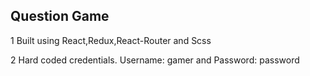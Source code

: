 ## Question Game

1 Built using React,Redux,React-Router and Scss

2 Hard coded credentials. Username: gamer and Password: password